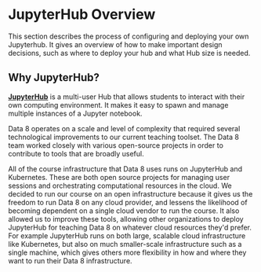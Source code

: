 # JupyterHub Overview

This section describes the process of configuring and deploying your own Jupyterhub. It gives an overview of how to make important design decisions, such as where to deploy your hub and what Hub size is needed. 

## Why JupyterHub?

[**JupyterHub**](https://zero-to-jupyterhub.readthedocs.io/en/latest/) is a multi-user Hub that allows students to interact with their own computing environment. It makes it easy to spawn and manage multiple instances of a Jupyter notebook.

Data 8 operates on a scale and level of complexity that required several technological improvements to our current teaching toolset. The Data 8 team worked closely with various open-source projects in order to contribute to tools that are broadly useful.

All of the course infrastructure that Data 8 uses runs on JupyterHub and Kubernetes. These
are both open source projects for managing user sessions and orchestrating computational
resources in the cloud. We decided to run our course on an open infrastructure because it gives us
the freedom to run Data 8 on any cloud provider, and lessens the likelihood of becoming
dependent on a single cloud vendor to run the course. It also allowed us to improve these tools,
allowing other organizations to deploy JupyterHub for teaching Data 8 on whatever cloud resources
they'd prefer. For example JupyterHub runs on both large, scalable cloud infrastructure like
Kubernetes, but also on much smaller-scale infrastructure such as a single machine, which gives
others more flexibility in how and where they want to run their Data 8 infrastructure.


